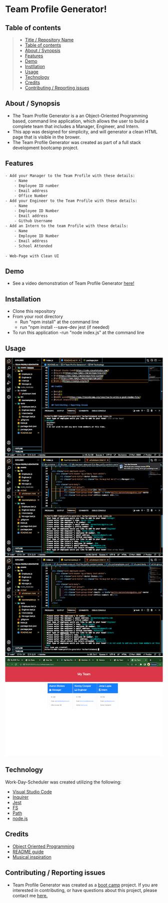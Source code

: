 # Team Profile Generator!

## Table of contents

> - [Title / Repository Name](#title--repository-name)
> - [Table of contents](#table-of-contents)
> - [About / Synopsis](#about--synopsis)
> - [Features](#features)
> - [Demo](#demo)
> - [Instllation](#installation)
> - [Usage](#usage)
> - [Technology](#technology)
> - [Credits](#credits)
> - [Contributing / Reporting issues](#contributing--reporting-issues)

## About / Synopsis

- The Team Profile Generator is a an Object-Oriented Programming based, command line application, which allows the user to build a complete team that includes a Manager, Engineer, and Intern.
- This app was designed for simplicity, and will generator a clean HTML page that is visible in the brower.
- The Team Profile Generator was created as part of a full stack development bootcamp project.

## Features

    - Add your Manager to the Team Profile with these details:
        - Name
        - Employee ID number
        - Email address
        - Office Number
    - Add your Engineer to the Team Profile with these details:
        - Name
        - Employee ID Number
        - Email address
        - Github Username
    - Add an Intern to the team Profile with these details:
        - Name
        - Employee ID Number
        - Email address
        - School Attended

    - Web-Page with Clean UI

## Demo

- See a video demonstration of Team Profile Generator [here!](https://drive.google.com/file/d/1AZksAUcPwvc_2l9P7Fc8sVGjxSwbVB3Z/view)

## Installation

- Clone this repository
- From your root directory
  - Run "npm install" at the command line
  - run "npm install --save-dev jest \(if needed)
- To run this application
  -run "node index.js" at the command line

## Usage

![Command Line Team Profile Generator Prompt](assets/images/teamprofilepromt.png?raw=true)
![Building Team](assets/images/addingmanager.png?raw=true)
![Team Created](assets/images/teamgeneratedmessage.png?raw=true)
![Generated Team HTML view](assets/images/generatedteam.png?raw=true)

## Technology

Work-Day-Scheduler was created utilizing the following:

- [Visual Studio Code](https://code.visualstudio.com/)
- [Inquirer](https://www.npmjs.com/package/inquirer)
- [Jest](https://jestjs.io/docs/getting-started)
- [FS](https://www.npmjs.com/package/file-system)
- [Path](https://www.npmjs.com/package/npm-path)
- [node.js](https://nodejs.org/en/)

## Credits

- [Object Oriented Programming](https://medium.com/cleverprogrammer/object-oriented-programming-in-javascript-7eb909a7f89d)
- [README guide](https://www.freecodecamp.org/news/how-to-write-a-good-readme-file/)
- [Musical inspiration](https://www.youtube.com/watch?v=3095_w_666w)

## Contributing / Reporting issues

- Team Profile Generator was created as a [boot camp](https://bootcamp.berkeley.edu/coding/) project. If you are interested in contributing, or have questions about this project, please contact me [here.](mailto:stokescomp01@gmail.com)
